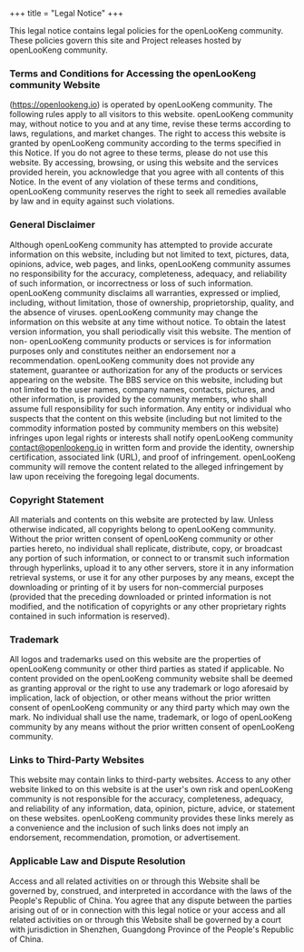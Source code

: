 +++
title = "Legal Notice"
+++

This legal notice contains legal policies for the openLooKeng community. These policies govern this site and Project releases hosted by openLooKeng community.

### Terms and Conditions for Accessing the openLooKeng community Website 

(https://openlookeng.io) is operated by openLooKeng community. The following rules apply to all visitors to this website. openLooKeng community may, without notice to you and at any time, revise these terms according to laws, regulations, and market changes. The right to access this website is granted by openLooKeng community according to the terms specified in this Notice. If you do not agree to these terms, please do not use this website. By accessing, browsing, or using this website and the services provided herein, you acknowledge that you agree with all contents of this Notice. In the event of any violation of these terms and conditions, openLooKeng community reserves the right to seek all remedies available by law and in equity against such violations.

### General Disclaimer 

Although openLooKeng community has attempted to provide accurate information on this website, including but not limited to text, pictures, data, opinions, advice, web pages, and links, openLooKeng community assumes no responsibility for the accuracy, completeness, adequacy, and reliability of such information, or incorrectness or loss of such information. openLooKeng community disclaims all warranties, expressed or implied, including, without limitation, those of ownership, proprietorship, quality, and the absence of viruses. openLooKeng community may change the information on this website at any time without notice. To obtain the latest version information, you shall periodically visit this website. The mention of non- openLooKeng community products or services is for information purposes only and constitutes neither an endorsement nor a recommendation. openLooKeng community does not provide any statement, guarantee or authorization for any of the products or services appearing on the website. The BBS service on this website, including but not limited to the user names, company names, contacts, pictures, and other information, is provided by the community members, who shall assume full responsibility for such information. Any entity or individual who suspects that the content on this website (including but not limited to the commodity information posted by community members on this website) infringes upon legal rights or interests shall notify openLooKeng community [contact@openlookeng.io](mailto:contact@openlookeng.io) in written form and provide the identity, ownership certification, associated link (URL), and proof of infringement. openLooKeng community will remove the content related to the alleged infringement by law upon receiving the foregoing legal documents. 

### Copyright Statement 

All materials and contents on this website are protected by law. Unless otherwise indicated, all copyrights belong to openLooKeng community. Without the prior written consent of openLooKeng community or other parties hereto, no individual shall replicate, distribute, copy, or broadcast any portion of such information, or connect to or transmit such information through hyperlinks, upload it to any other servers, store it in any information retrieval systems, or use it for any other purposes by any means, except the downloading or printing of it by users for non-commercial purposes (provided that the preceding downloaded or printed information is not modified, and the notification of copyrights or any other proprietary rights contained in such information is reserved).

### Trademark 

All logos and trademarks used on this website are the properties of openLooKeng community or other third parties as stated if applicable. No content provided on the openLooKeng community website shall be deemed as granting approval or the right to use any trademark or logo aforesaid by implication, lack of objection, or other means without the prior written consent of openLooKeng community or any third party which may own the mark. No individual shall use the name, trademark, or logo of openLooKeng community by any means without the prior written consent of openLooKeng community. 

### Links to Third-Party Websites

This website may contain links to third-party websites. Access to any other website linked to on this website is at the user's own risk and openLooKeng community is not responsible for the accuracy, completeness, adequacy, and reliability of any information, data, opinion, picture, advice, or statement on these websites. openLooKeng community provides these links merely as a convenience and the inclusion of such links does not imply an endorsement, recommendation, promotion, or advertisement. 

### Applicable Law and Dispute Resolution

Access and all related activities on or through this Website shall be governed by, construed, and interpreted in accordance with the laws of the People's Republic of China. You agree that any dispute between the parties arising out of or in connection with this legal notice or your access and all related activities on or through this Website shall be governed by a court with jurisdiction in Shenzhen, Guangdong Province of the People's Republic of China.

<br/> 
